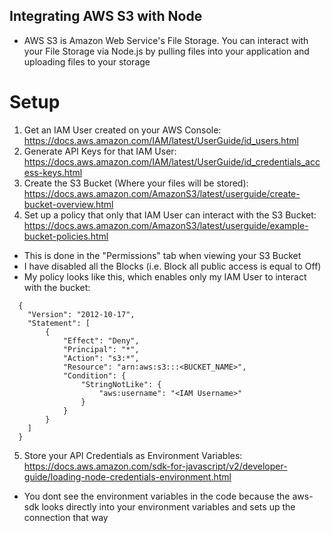 ## Integrating AWS S3 with Node
* AWS S3 is Amazon Web Service's File Storage. You can interact with your File Storage via Node.js by pulling files into your application and uploading files to your storage

# Setup
1. Get an IAM User created on your AWS Console: https://docs.aws.amazon.com/IAM/latest/UserGuide/id_users.html
2. Generate API Keys for that IAM User: https://docs.aws.amazon.com/IAM/latest/UserGuide/id_credentials_access-keys.html
3. Create the S3 Bucket (Where your files will be stored): https://docs.aws.amazon.com/AmazonS3/latest/userguide/create-bucket-overview.html
4. Set up a policy that only that IAM User can interact with the S3 Bucket: https://docs.aws.amazon.com/AmazonS3/latest/userguide/example-bucket-policies.html
  * This is done in the "Permissions" tab when viewing your S3 Bucket
  * I have disabled all the Blocks (i.e. Block all public access is equal to Off)
  * My policy looks like this, which enables only my IAM User to interact with the bucket:
  ```
    {
      "Version": "2012-10-17",
      "Statement": [
          {
              "Effect": "Deny",
              "Principal": "*",
              "Action": "s3:*",
              "Resource": "arn:aws:s3:::<BUCKET_NAME>",
              "Condition": {
                  "StringNotLike": {
                      "aws:username": "<IAM Username>"
                  }
              }
          }
      ]
    }
  ```
5. Store your API Credentials as Environment Variables: https://docs.aws.amazon.com/sdk-for-javascript/v2/developer-guide/loading-node-credentials-environment.html
  * You dont see the environment variables in the code because the aws-sdk looks directly into your environment variables and sets up the connection that way
